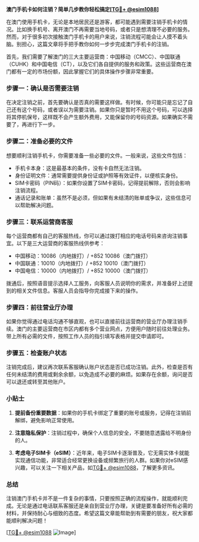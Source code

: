 **澳门手机卡如何注销？简单几步教你轻松搞定[[TG💪+ @esim1088](https://t.me/s/esim1088)]**

在澳门使用手机卡，无论是本地居民还是游客，都可能遇到需要注销手机卡的情况。比如换手机号、离开澳门不再需要当地号码，或者只是想清理不必要的服务。然而，对于很多初次接触澳门手机卡的用户来说，注销流程可能会让人摸不着头脑。别担心，这篇文章将手把手教你如何一步步完成澳门手机卡的注销。

首先，我们需要了解澳门的三大主要运营商：中国移动（CMCC）、中国联通（CUHK）和中国电信（CT），以及它们各自提供的服务和政策。这些运营商在澳门都有一定的市场份额，因此掌握它们的具体操作步骤非常重要。

### 步骤一：确认是否需要注销

在决定注销之前，首先要确认是否真的需要这样做。有时候，你可能只是忘记了自己还有这个号码，或者误以为需要注销。如果你只是暂时不用这个号码，可以选择将其停机保号，这样既不会产生额外费用，又能保留你的号码资源。如果确实不需要了，再进行下一步。

### 步骤二：准备必要的文件

想要顺利注销手机卡，你需要准备一些必要的文件。一般来说，这些文件包括：

- 手机卡本身：这是最基本的条件，没有卡自然无法注销。
- 身份证明文件：通常需要提供身份证或护照等有效证件，以便核实身份。
- SIM卡密码（PIN码）：如果你设置了SIM卡密码，记得提前解除，否则会影响注销流程。
- 通话记录和账单：虽然不是必须，但如果有未结清的账单或争议，这些信息可以帮助解决问题。

### 步骤三：联系运营商客服

每个运营商都有自己的客服热线，你可以通过拨打相应的电话号码来咨询注销事宜。以下是三大运营商的客服热线供参考：

- 中国移动：10086（内地拨打）/ +852 10086（澳门拨打）
- 中国联通：10010（内地拨打）/ +852 10010（澳门拨打）
- 中国电信：10000（内地拨打）/ +852 10000（澳门拨打）

拨通后，按照语音提示选择人工服务，向客服人员说明你的需求，并准备好上述提到的相关文件信息。客服人员会指导你完成接下来的操作。

### 步骤四：前往营业厅办理

如果你觉得通过电话沟通不够直观，也可以直接前往运营商的营业厅办理注销手续。澳门的主要运营商在市区内都有多个营业网点，方便用户随时前往处理业务。带上所有必需的文件，按照工作人员的指引填写表格并提交申请即可。

### 步骤五：检查账户状态

注销完成后，建议再次联系客服确认账户状态是否已成功注销。此外，检查是否有任何未结清的费用或剩余余额，以免造成不必要的麻烦。如果存在余额，询问是否可以退还或转至其他账户。

### 小贴士

1. **提前备份重要数据**：如果你的手机卡绑定了重要的账号或服务，记得在注销前解绑，避免影响正常使用。
   
2. **注意隐私保护**：注销过程中，确保个人信息的安全，不要随意透露给不明身份的人。

3. **考虑电子SIM卡（eSIM）**：近年来，电子SIM卡逐渐普及，它无需实体卡就能实现通信功能，非常适合经常更换设备或频繁旅行的人群。如果你对eSIM感兴趣，可以关注一下相关产品，如[TG💪+ @esim1088](https://t.me/s/esim1088)，了解更多资讯。

### 总结

注销澳门手机卡并不是一件复杂的事情，只要按照正确的流程操作，就能顺利完成。无论是通过电话联系客服还是亲自到营业厅办理，关键是要准备好所有必需的材料，并保持耐心与细致的态度。希望这篇文章能帮助到有需要的朋友，祝大家都能顺利解决问题！

[[TG💪+ @esim1088](https://t.me/s/esim1088) ![Image](https://i.postimg.cc/4NQfJmqS/Snipaste-2025-05-13-00-14-12.png)]
